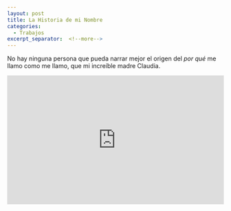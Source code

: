 ```yaml
---
layout: post
title: La Historia de mi Nombre
categories:
  - Trabajos
excerpt_separator:  <!--more-->
---
```


No hay ninguna persona que pueda narrar mejor el origen del *por qué* me llamo como me llamo, que mi increíble madre Claudia.

<p class="message">
<iframe width="100%" height="300" scrolling="no" frameborder="no" allow="autoplay" src="https://w.soundcloud.com/player/?url=https%3A//api.soundcloud.com/tracks/1551807448&color=%23946671&auto_play=false&hide_related=false&show_comments=true&show_user=true&show_reposts=false&show_teaser=true&visual=true%22%3E</iframe><div style="font-size: 10px; color: #cccccc;line-break: anywhere;word-break: normal;overflow: hidden;white-space: nowrap;text-overflow: ellipsis; font-family: Interstate,Lucida Grande,Lucida Sans Unicode,Lucida Sans,Garuda,Verdana,Tahoma,sans-serif;font-weight: 100;"><a href="https://soundcloud.com/lilmisato" title="misato" target="_blank" style="color: #cccccc; text-decoration: none;">misato</a> · <a href="https://soundcloud.com/lilmisato/la-historia-de-mi-nombre" title="La historia de mi nombre" target="_blank" style="color: #cccccc; text-decoration: none;">La historia de mi nombre</a></div>
</p>
